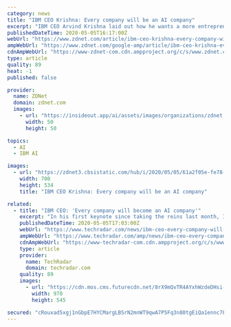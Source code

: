 ```yaml
---
category: news
title: "IBM CEO Krishna: Every company will be an AI company"
excerpt: "IBM CEO Arvind Krishna laid out how he wants a more entrepreneurial culture to help customers meet their cloud, digital transformation and AI objectives."
publishedDateTime: 2020-05-05T16:17:00Z
webUrl: "https://www.zdnet.com/article/ibm-ceo-krishna-every-company-will-be-an-ai-company/"
ampWebUrl: "https://www.zdnet.com/google-amp/article/ibm-ceo-krishna-every-company-will-be-an-ai-company/"
cdnAmpWebUrl: "https://www-zdnet-com.cdn.ampproject.org/c/s/www.zdnet.com/google-amp/article/ibm-ceo-krishna-every-company-will-be-an-ai-company/"
type: article
quality: 89
heat: -1
published: false

provider:
  name: ZDNet
  domain: zdnet.com
  images:
    - url: "https://insideout.app/ai/assets/images/organizations/zdnet.com-50x50.jpg"
      width: 50
      height: 50

topics:
  - AI
  - IBM AI

images:
  - url: "https://zdnet3.cbsistatic.com/hub/i/2020/05/05/61a2f05e-fe78-4f50-9c91-368e63cfd3fc/ibm-krishna.png"
    width: 708
    height: 534
    title: "IBM CEO Krishna: Every company will be an AI company"

related:
  - title: "IBM CEO: 'Every company will become an AI company'"
    excerpt: "In his first keynote since taking the reins last month, IBM CEO Arvind Krishna doubled down on the firm’s commitment to artificial intelligence (AI) as a foundational technology for the future. At the company’s virtual Think Digital event,"
    publishedDateTime: 2020-05-05T17:03:00Z
    webUrl: "https://www.techradar.com/news/ibm-ceo-every-company-will-become-an-ai-company"
    ampWebUrl: "https://www.techradar.com/amp/news/ibm-ceo-every-company-will-become-an-ai-company"
    cdnAmpWebUrl: "https://www-techradar-com.cdn.ampproject.org/c/s/www.techradar.com/amp/news/ibm-ceo-every-company-will-become-an-ai-company"
    type: article
    provider:
      name: TechRadar
      domain: techradar.com
    quality: 89
    images:
      - url: "https://cdn.mos.cms.futurecdn.net/8rX9mQvTR4AYxhWzdeDHsi-1200-80.jpg"
        width: 970
        height: 545

secured: "cRouxad5xgj1nGbpE7HYCMargLBSrN2mnWT9qwA7P5Fq3n80tgEiQa1ennc7FH3NgwtA0dEhtmvO1wSXj3KIPoxDHhViiQ+YGRlZJMTjfRflKiSWWXIeLCXAmNwKr37oIuxeU3XC2y1UMzYkCGAu7GUpFGCYQr3DagGiKsJXEj5SL+6iIQe54EUNwpSIsIbGPilC8RNLlv2L9/WOWwmti2PIFbltpcfBntKbz3xMdOexG5+BrfsYu/0VDUASFOXbjwbO35MJUNsNWiPyN1pXDzB5aeSGEIlfJys2QPP86w4OXsGup6Kdb9ZgT800G+jzMtKEi7grOSKBJX2cqsWXb1T0sk1eRrm67LhG8625jR3NFdwfQ8jaxQ4ywbYwVKCG9dbF6Smb1gFBwLw5X/lNcK+P7Tghdw4LfTUa6z39fdAseIJl3NJC4CKc3CLub9iqfUAXi/VQJBz9o/o9pdUg5Io050JJj7w5c48081Qb1+Y=;NzM6LHeS1nojJ6jPJH4cdQ=="
---
```


